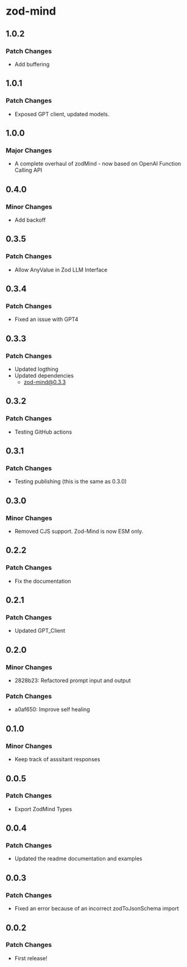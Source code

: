 # zod-mind

## 1.0.2

### Patch Changes

- Add buffering

## 1.0.1

### Patch Changes

- Exposed GPT client, updated models.

## 1.0.0

### Major Changes

- A complete overhaul of zodMind - now based on OpenAI Function Calling API

## 0.4.0

### Minor Changes

- Add backoff

## 0.3.5

### Patch Changes

- Allow AnyValue in Zod LLM Interface

## 0.3.4

### Patch Changes

- Fixed an issue with GPT4

## 0.3.3

### Patch Changes

- Updated logthing
- Updated dependencies
  - zod-mind@0.3.3

## 0.3.2

### Patch Changes

- Testing GitHub actions

## 0.3.1

### Patch Changes

- Testing publishing (this is the same as 0.3.0)

## 0.3.0

### Minor Changes

- Removed CJS support. Zod-Mind is now ESM only.

## 0.2.2

### Patch Changes

- Fix the documentation

## 0.2.1

### Patch Changes

- Updated GPT_Client

## 0.2.0

### Minor Changes

- 2828b23: Refactored prompt input and output

### Patch Changes

- a0af650: Improve self healing

## 0.1.0

### Minor Changes

- Keep track of asssitant responses

## 0.0.5

### Patch Changes

- Export ZodMind Types

## 0.0.4

### Patch Changes

- Updated the readme documentation and examples

## 0.0.3

### Patch Changes

- Fixed an error because of an incorrect zodToJsonSchema import

## 0.0.2

### Patch Changes

- First release!
